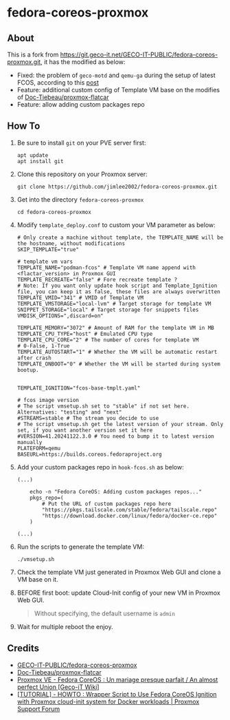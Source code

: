 fedora-coreos-proxmox
===

## About
This is a fork from https://git.geco-it.net/GECO-IT-PUBLIC/fedora-coreos-proxmox.git, it has the modified as below:
- Fixed: the problem of `geco-motd` and `qemu-ga` during the setup of latest FCOS, according to this [post](https://forum.proxmox.com/threads/howto-wrapper-script-to-use-fedora-coreos-ignition-with-proxmox-cloud-init-system-for-docker-workloads.86494/post-463507)
- Feature: additional custom config of Template VM base on the modifies of [Doc-Tiebeau/proxmox-flatcar](https://github.com/Doc-Tiebeau/proxmox-flatcar)
- Feature: allow adding custom packages repo

## How To

1.  Be sure to install `git` on your PVE server first:

    ```shell
    apt update
    apt install git
    ```

2.  Clone this repository on your Proxmox server:

    ```shell
    git clone https://github.com/jimlee2002/fedora-coreos-proxmox.git
    ```

3.  Get into the directory `fedora-coreos-proxmox`

    ```shell
    cd fedora-coreos-proxmox
    ```

4.  Modify `template_deploy.conf` to custom your VM parameter as below:

    ```
    # Only create a machine without template, the TEMPLATE_NAME will be the hostname, without modifications
    SKIP_TEMPLATE="true"

    # template vm vars
    TEMPLATE_NAME="podman-fcos" # Template VM name append with <flactar_version> in Proxmox GUI
    TEMPLATE_RECREATE="false" # Fore recreate template ?
    # Note: If you want only update hook script and Template_Ignition file, you can keep it as false, these files are always overwritten
    TEMPLATE_VMID="341" # VMID of Template VM
    TEMPLATE_VMSTORAGE="local-lvm" # Target storage for template VM
    SNIPPET_STORAGE="local" # Target storage for snippets files
    VMDISK_OPTIONS=",discard=on"

    TEMPLATE_MEMORY="3072" # Amount of RAM for the template VM in MB
    TEMPLATE_CPU_TYPE="host" # Emulated CPU type
    TEMPLATE_CPU_CORE="2" # The number of cores for template VM
    # 0-False, 1-True
    TEMPLATE_AUTOSTART="1" # Whether the VM will be automatic restart after crash
    TEMPLATE_ONBOOT="0" # Whether the VM will be started during system bootup.


    TEMPLATE_IGNITION="fcos-base-tmplt.yaml"

    # fcos image version
    # The script vmsetup.sh set to "stable" if not set here. Alternatives: "testing" and "next"
    #STREAMS=stable # The stream you decide to use
    # The script vmsetup.sh get the latest version of your stream. Only set, if you want another version set it here
    #VERSION=41.20241122.3.0 # You need to bump it to latest version manually
    PLATEFORM=qemu
    BASEURL=https://builds.coreos.fedoraproject.org
    ```

5.  Add your custom packages repo in `hook-fcos.sh` as below:

    ```shell
    (...)

        echo -n "Fedora CoreOS: Adding custom packages repos..."
        pkgs_repo=(
            # Put the URL of custom packages repo here
            "https://pkgs.tailscale.com/stable/fedora/tailscale.repo"
            "https://download.docker.com/linux/fedora/docker-ce.repo"
        )
        
    (...)
    ```

6.  Run the scripts to generate the template VM:

    ```shell
    ./vmsetup.sh
    ```

7.  Check the template VM just generated in Proxmox Web GUI and clone a VM base on it.


8.  BEFORE first boot: update Cloud-Init config of your new VM in Proxmox Web GUI.
    > Without specifying, the default username is `admin`

9.  Wait for multiple reboot the enjoy.


## Credits

- [GECO-IT-PUBLIC/fedora-coreos-proxmox](https://git.geco-it.net/GECO-IT-PUBLIC/fedora-coreos-proxmox.git)
- [Doc-Tiebeau/proxmox-flatcar](https://github.com/Doc-Tiebeau/proxmox-flatcar)
- [Proxmox VE - Fedora CoreOS : Un mariage presque parfait / An almost perfect Union [Geco-iT Wiki]](https://wiki.geco-it.net/public:pve_fcos)
- [[TUTORIAL] - HOWTO : Wrapper Script to Use Fedora CoreOS Ignition with Proxmox cloud-init system for Docker workloads | Proxmox Support Forum](https://forum.proxmox.com/threads/howto-wrapper-script-to-use-fedora-coreos-ignition-with-proxmox-cloud-init-system-for-docker-workloads.86494)